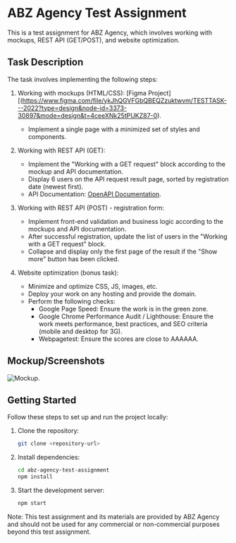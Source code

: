 # ABZ Agency Test Assignment

This is a test assignment for ABZ Agency, which involves working with mockups, REST API (GET/POST), and website optimization.

## Task Description

The task involves implementing the following steps:

1. Working with mockups (HTML/CSS): [Figma Project][(https://www.figma.com/file/ykJhQGVFGbQBEQZzuktwvm/TESTTASK---2022?type=design&node-id=3373-30897&mode=design&t=4ceeXNk25tPUKZ87-0).
   - Implement a single page with a minimized set of styles and components.

2. Working with REST API (GET):
   - Implement the "Working with a GET request" block according to the mockup and API documentation.
   - Display 6 users on the API request result page, sorted by registration date (newest first).
   - API Documentation: [OpenAPI Documentation](https://apidocs.abz.dev/test_assignment_for_frontend_developer_api_documentation#).

3. Working with REST API (POST) - registration form:
   - Implement front-end validation and business logic according to the mockups and API documentation.
   - After successful registration, update the list of users in the "Working with a GET request" block.
   - Collapse and display only the first page of the result if the "Show more" button has been clicked.

4. Website optimization (bonus task):
   - Minimize and optimize CSS, JS, images, etc.
   - Deploy your work on any hosting and provide the domain.
   - Perform the following checks:
     - Google Page Speed: Ensure the work is in the green zone.
     - Google Chrome Performance Audit / Lighthouse: Ensure the work meets performance, best practices, and SEO criteria (mobile and desktop for 3G).
     - Webpagetest: Ensure the scores are close to AAAAAA.

## Mockup/Screenshots

![Mockup](https://drive.google.com/file/d/1jpn0uroVC4n0kDaOVY7elNqT3AIJnPMW/view?usp=drive_link).

## Getting Started

Follow these steps to set up and run the project locally:

1. Clone the repository:
   ```bash
   git clone <repository-url>

2. Install dependencies:

   ```bash
   cd abz-agency-test-assignment
   npm install

3. Start the development server:

   ```bash
   npm start

Note: This test assignment and its materials are provided by ABZ Agency and should not be used for any commercial or non-commercial purposes beyond this test assignment.
